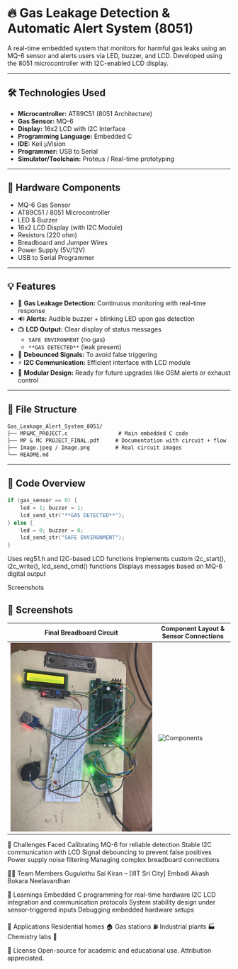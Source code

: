 # 🔥 Gas Leakage Detection & Automatic Alert System (8051)

A real-time embedded system that monitors for harmful gas leaks using an MQ-6 sensor and alerts users via LED, buzzer, and LCD. Developed using the 8051 microcontroller with I2C-enabled LCD display.

---

## 🛠 Technologies Used

- **Microcontroller:** AT89C51 (8051 Architecture)
- **Gas Sensor:** MQ-6
- **Display:** 16x2 LCD with I2C Interface
- **Programming Language:** Embedded C
- **IDE:** Keil µVision
- **Programmer:** USB to Serial
- **Simulator/Toolchain:** Proteus / Real-time prototyping

---

## 🔧 Hardware Components

- MQ-6 Gas Sensor  
- AT89C51 / 8051 Microcontroller  
- LED & Buzzer  
- 16x2 LCD Display (with I2C Module)  
- Resistors (220 ohm)  
- Breadboard and Jumper Wires  
- Power Supply (5V/12V)  
- USB to Serial Programmer

---

## 💡 Features

- 🚨 **Gas Leakage Detection:** Continuous monitoring with real-time response
- 🔊 **Alerts:** Audible buzzer + blinking LED upon gas detection
- 📺 **LCD Output:** Clear display of status messages
  - `SAFE ENVIRONMENT` (no gas)
  - `**GAS DETECTED**` (leak present)
- 🔁 **Debounced Signals:** To avoid false triggering
- ⚡ **I2C Communication:** Efficient interface with LCD module
- 🔧 **Modular Design:** Ready for future upgrades like GSM alerts or exhaust control

---

## 📂 File Structure

```
Gas_Leakage_Alert_System_8051/
├── MP&MC_PROJECT.c                # Main embedded C code
├── MP & MC PROJECT_FINAL.pdf     # Documentation with circuit + flow
├── Image.jpeg / Image.png        # Real circuit images
└── README.md
```


---

## 🔄 Code Overview

```c
if (gas_sensor == 0) {
    led = 1; buzzer = 1;
    lcd_send_str("**GAS DETECTED**");
} else {
    led = 0; buzzer = 0;
    lcd_send_str("SAFE ENVIRONMENT");
}
```


Uses reg51.h and I2C-based LCD functions
Implements custom i2c_start(), i2c_write(), lcd_send_cmd() functions
Displays messages based on MQ-6 digital output


Screenshots
## 📸 Screenshots

| Final Breadboard Circuit | Component Layout & Sensor Connections |
|--------------------------|----------------------------------------|
| ![Breadboard](Image.jpeg) | ![Components](Imagee.jpeg) |




🧪 Challenges Faced
Calibrating MQ-6 for reliable detection
Stable I2C communication with LCD
Signal debouncing to prevent false positives
Power supply noise filtering
Managing complex breadboard connections


👨‍💻 Team Members
Gugulothu Sai Kiran – [IIIT Sri City]
Embadi Akash
Bokara Neelavardhan

🧠 Learnings
Embedded C programming for real-time hardware
I2C LCD integration and communication protocols
System stability design under sensor-triggered inputs
Debugging embedded hardware setups


📌 Applications
Residential homes 🏠
Gas stations ⛽
Industrial plants 🏭
Chemistry labs 🧪


📜 License
Open-source for academic and educational use. Attribution appreciated.
